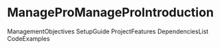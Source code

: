 # ManageProManageProIntroduction
ManagementObjectives
SetupGuide
ProjectFeatures
DependenciesList
CodeExamples
